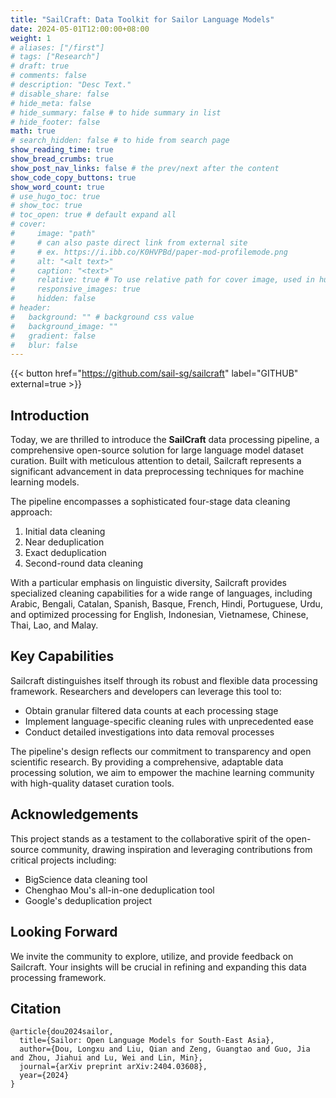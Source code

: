 ```yaml
---
title: "SailCraft: Data Toolkit for Sailor Language Models"
date: 2024-05-01T12:00:00+08:00
weight: 1
# aliases: ["/first"]
# tags: ["Research"]
# draft: true
# comments: false
# description: "Desc Text."
# disable_share: false
# hide_meta: false
# hide_summary: false # to hide summary in list
# hide_footer: false
math: true
# search_hidden: false # to hide from search page
show_reading_time: true
show_bread_crumbs: true
show_post_nav_links: false # the prev/next after the content
show_code_copy_buttons: true
show_word_count: true
# use_hugo_toc: true
# show_toc: true
# toc_open: true # default expand all
# cover:
#     image: "path"
#     # can also paste direct link from external site
#     # ex. https://i.ibb.co/K0HVPBd/paper-mod-profilemode.png
#     alt: "<alt text>"
#     caption: "<text>"
#     relative: true # To use relative path for cover image, used in hugo Page-bundles
#     responsive_images: true
#     hidden: false
# header:
#   background: "" # background css value
#   background_image: ""
#   gradient: false
#   blur: false
---
```

{{< button href="https://github.com/sail-sg/sailcraft" label="GITHUB" external=true >}}

## Introduction

Today, we are thrilled to introduce the **SailCraft** data processing pipeline, a comprehensive open-source solution for large language model dataset curation. Built with meticulous attention to detail, Sailcraft represents a significant advancement in data preprocessing techniques for machine learning models.

The pipeline encompasses a sophisticated four-stage data cleaning approach:
1. Initial data cleaning
2. Near deduplication
3. Exact deduplication
4. Second-round data cleaning

With a particular emphasis on linguistic diversity, Sailcraft provides specialized cleaning capabilities for a wide range of languages, including Arabic, Bengali, Catalan, Spanish, Basque, French, Hindi, Portuguese, Urdu, and optimized processing for English, Indonesian, Vietnamese, Chinese, Thai, Lao, and Malay.

## Key Capabilities

Sailcraft distinguishes itself through its robust and flexible data processing framework. Researchers and developers can leverage this tool to:
- Obtain granular filtered data counts at each processing stage
- Implement language-specific cleaning rules with unprecedented ease
- Conduct detailed investigations into data removal processes

The pipeline's design reflects our commitment to transparency and open scientific research. By providing a comprehensive, adaptable data processing solution, we aim to empower the machine learning community with high-quality dataset curation tools.

## Acknowledgements

This project stands as a testament to the collaborative spirit of the open-source community, drawing inspiration and leveraging contributions from critical projects including:
- BigScience data cleaning tool
- Chenghao Mou's all-in-one deduplication tool
- Google's deduplication project

## Looking Forward

We invite the community to explore, utilize, and provide feedback on Sailcraft. Your insights will be crucial in refining and expanding this data processing framework.

## Citation

```
@article{dou2024sailor,
  title={Sailor: Open Language Models for South-East Asia},
  author={Dou, Longxu and Liu, Qian and Zeng, Guangtao and Guo, Jia and Zhou, Jiahui and Lu, Wei and Lin, Min},
  journal={arXiv preprint arXiv:2404.03608},
  year={2024}
}
```